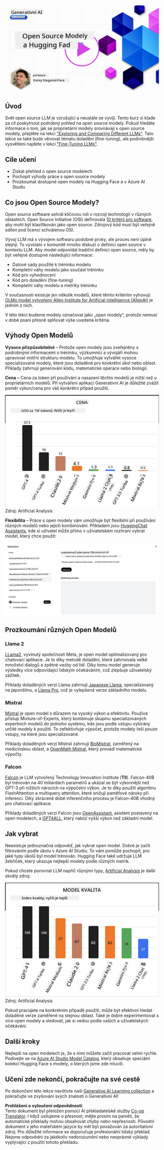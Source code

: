 <!--
CO_OP_TRANSLATOR_METADATA:
{
  "original_hash": "0bba96e53ab841d99db731892a51fab8",
  "translation_date": "2025-07-09T17:14:12+00:00",
  "source_file": "16-open-source-models/README.md",
  "language_code": "cs"
}
-->
[![Open Source Models](../../../translated_images/16-lesson-banner.6b56555e8404fda1716382db4832cecbe616ccd764de381f0af6cfd694d05f74.cs.png)](https://aka.ms/gen-ai-lesson16-gh?WT.mc_id=academic-105485-koreyst)

## Úvod

Svět open source LLM je vzrušující a neustále se vyvíjí. Tento kurz si klade za cíl poskytnout podrobný pohled na open source modely. Pokud hledáte informace o tom, jak se proprietární modely srovnávají s open source modely, přejděte na lekci ["Exploring and Comparing Different LLMs"](../02-exploring-and-comparing-different-llms/README.md?WT.mc_id=academic-105485-koreyst). Tato lekce se také bude věnovat tématu doladění (fine-tuning), ale podrobnější vysvětlení najdete v lekci ["Fine-Tuning LLMs"](../18-fine-tuning/README.md?WT.mc_id=academic-105485-koreyst).

## Cíle učení

- Získat přehled o open source modelech  
- Pochopit výhody práce s open source modely  
- Prozkoumat dostupné open modely na Hugging Face a v Azure AI Studiu  

## Co jsou Open Source Modely?

Open source software sehrál klíčovou roli v rozvoji technologií v různých oblastech. Open Source Initiative (OSI) definovala [10 kritérií pro software](https://web.archive.org/web/20241126001143/https://opensource.org/osd?WT.mc_id=academic-105485-koreyst), aby mohl být klasifikován jako open source. Zdrojový kód musí být veřejně sdílen pod licencí schválenou OSI.

Vývoj LLM má s vývojem softwaru podobné prvky, ale proces není úplně stejný. To vyvolalo v komunitě mnoho diskuzí o definici open source v kontextu LLM. Aby model odpovídal tradiční definici open source, měly by být veřejně dostupné následující informace:

- Datové sady použité k tréninku modelu  
- Kompletní váhy modelu jako součást tréninku  
- Kód pro vyhodnocení  
- Kód pro doladění (fine-tuning)  
- Kompletní váhy modelu a metriky tréninku  

V současnosti existuje jen několik modelů, které těmto kritériím vyhovují. [OLMo model vytvořený Allen Institute for Artificial Intelligence (AllenAI)](https://huggingface.co/allenai/OLMo-7B?WT.mc_id=academic-105485-koreyst) je jedním z nich.

V této lekci budeme modely označovat jako „open modely“, protože nemusí v době psaní přesně splňovat výše uvedená kritéria.

## Výhody Open Modelů

**Vysoce přizpůsobitelné** – Protože open modely jsou zveřejněny s podrobnými informacemi o tréninku, výzkumníci a vývojáři mohou upravovat vnitřní strukturu modelu. To umožňuje vytvářet vysoce specializované modely, které jsou doladěné pro konkrétní úkol nebo oblast. Příklady zahrnují generování kódu, matematické operace nebo biologii.

**Cena** – Cena za token při používání a nasazení těchto modelů je nižší než u proprietárních modelů. Při vytváření aplikací Generativní AI je důležité zvážit poměr výkon/cena pro váš konkrétní případ použití.

![Model Cost](../../../translated_images/model-price.3f5a3e4d32ae00b465325159e1f4ebe7b5861e95117518c6bfc37fe842950687.cs.png)  
Zdroj: Artificial Analysis

**Flexibilita** – Práce s open modely vám umožňuje být flexibilní při používání různých modelů nebo jejich kombinování. Příkladem jsou [HuggingChat Assistants](https://huggingface.co/chat?WT.mc_id=academic-105485-koreyst), kde si uživatel může přímo v uživatelském rozhraní vybrat model, který chce použít:

![Choose Model](../../../translated_images/choose-model.f095d15bbac922141591fd4fac586dc8d25e69b42abf305d441b84c238e293f2.cs.png)

## Prozkoumání různých Open Modelů

### Llama 2

[LLama2](https://huggingface.co/meta-llama?WT.mc_id=academic-105485-koreyst), vyvinutý společností Meta, je open model optimalizovaný pro chatovací aplikace. Je to díky metodě doladění, která zahrnovala velké množství dialogů a zpětné vazby od lidí. Díky tomu model generuje výsledky více odpovídající lidským očekáváním, což zlepšuje uživatelský zážitek.

Příklady doladěných verzí Llama zahrnují [Japanese Llama](https://huggingface.co/elyza/ELYZA-japanese-Llama-2-7b?WT.mc_id=academic-105485-koreyst), specializovaný na japonštinu, a [Llama Pro](https://huggingface.co/TencentARC/LLaMA-Pro-8B?WT.mc_id=academic-105485-koreyst), což je vylepšená verze základního modelu.

### Mistral

[Mistral](https://huggingface.co/mistralai?WT.mc_id=academic-105485-koreyst) je open model s důrazem na vysoký výkon a efektivitu. Používá přístup Mixture-of-Experts, který kombinuje skupinu specializovaných expertních modelů do jednoho systému, kde jsou podle vstupu vybírány určité modely k použití. To zefektivňuje výpočet, protože modely řeší pouze vstupy, na které jsou specializované.

Příklady doladěných verzí Mistral zahrnují [BioMistral](https://huggingface.co/BioMistral/BioMistral-7B?text=Mon+nom+est+Thomas+et+mon+principal?WT.mc_id=academic-105485-koreyst), zaměřený na medicínskou oblast, a [OpenMath Mistral](https://huggingface.co/nvidia/OpenMath-Mistral-7B-v0.1-hf?WT.mc_id=academic-105485-koreyst), který provádí matematické výpočty.

### Falcon

[Falcon](https://huggingface.co/tiiuae?WT.mc_id=academic-105485-koreyst) je LLM vytvořený Technology Innovation Institute (**TII**). Falcon-40B byl trénován na 40 miliardách parametrů a ukázal se být výkonnější než GPT-3 při nižších nárocích na výpočetní výkon. Je to díky použití algoritmu FlashAttention a multiquery attention, které snižují paměťové nároky při inferenci. Díky zkrácené době inferenčního procesu je Falcon-40B vhodný pro chatovací aplikace.

Příklady doladěných verzí Falcon jsou [OpenAssistant](https://huggingface.co/OpenAssistant/falcon-40b-sft-top1-560?WT.mc_id=academic-105485-koreyst), asistent postavený na open modelech, a [GPT4ALL](https://huggingface.co/nomic-ai/gpt4all-falcon?WT.mc_id=academic-105485-koreyst), který nabízí vyšší výkon než základní model.

## Jak vybrat

Neexistuje jednoznačná odpověď, jak vybrat open model. Dobré je začít filtrováním podle úkolu v Azure AI Studiu. To vám pomůže pochopit, pro jaké typy úkolů byl model trénován. Hugging Face také udržuje LLM žebříček, který ukazuje nejlepší modely podle různých metrik.

Pokud chcete porovnat LLM napříč různými typy, [Artificial Analysis](https://artificialanalysis.ai/?WT.mc_id=academic-105485-koreyst) je další skvělý zdroj:

![Model Quality](../../../translated_images/model-quality.aaae1c22e00f7ee1cd9dc186c611ac6ca6627eabd19e5364dce9e216d25ae8a5.cs.png)  
Zdroj: Artificial Analysis

Pokud pracujete na konkrétním případě použití, může být efektivní hledat doladěné verze zaměřené na stejnou oblast. Také je dobré experimentovat s více open modely a sledovat, jak si vedou podle vašich a uživatelských očekávání.

## Další kroky

Nejlepší na open modelech je, že s nimi můžete začít pracovat velmi rychle. Podívejte se na [Azure AI Studio Model Catalog](https://ai.azure.com?WT.mc_id=academic-105485-koreyst), který obsahuje speciální kolekci Hugging Face s modely, o kterých jsme zde mluvili.

## Učení zde nekončí, pokračujte na své cestě

Po dokončení této lekce navštivte naši [Generative AI Learning collection](https://aka.ms/genai-collection?WT.mc_id=academic-105485-koreyst) a pokračujte ve zvyšování svých znalostí o Generativní AI!

**Prohlášení o vyloučení odpovědnosti**:  
Tento dokument byl přeložen pomocí AI překladatelské služby [Co-op Translator](https://github.com/Azure/co-op-translator). I když usilujeme o přesnost, mějte prosím na paměti, že automatické překlady mohou obsahovat chyby nebo nepřesnosti. Původní dokument v jeho mateřském jazyce by měl být považován za autoritativní zdroj. Pro důležité informace se doporučuje profesionální lidský překlad. Nejsme odpovědní za jakékoliv nedorozumění nebo nesprávné výklady vyplývající z použití tohoto překladu.